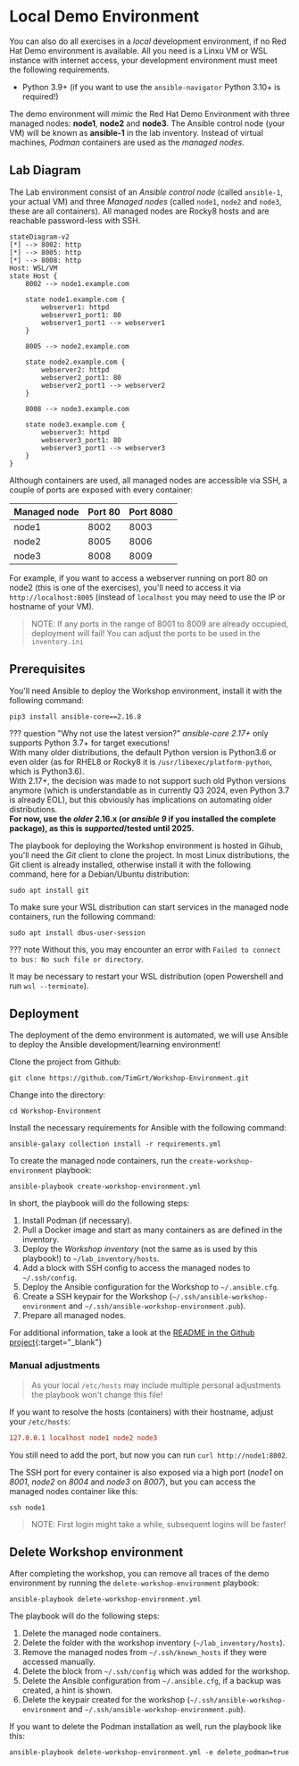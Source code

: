 # Local Demo Environment

You can also do all exercises in a *local* development environment, if no Red Hat Demo environment is available. All you need is a Linxu VM or WSL instance with internet access, your development environment must meet the following requirements.

* Python 3.9+ (if you want to use the `ansible-navigator` Python 3.10+ is required!)

The demo environment will *mimic* the Red Hat Demo Environment with three managed nodes: **node1**, **node2** and **node3**. The Ansible control node (your VM) will be known as **ansible-1** in the lab inventory. Instead of virtual machines, *Podman* containers are used as the *managed nodes*.  

## Lab Diagram

The Lab environment consist of an *Ansible control node* (called `ansible-1`, your actual VM) and three *Managed nodes* (called `node1`, `node2` and `node3`, these are all containers). All managed nodes are Rocky8 hosts and are reachable password-less with SSH.

```mermaid
stateDiagram-v2
[*] --> 8002: http
[*] --> 8005: http
[*] --> 8008: http
Host: WSL/VM
state Host {
    8002 --> node1.example.com

    state node1.example.com {
        webserver1: httpd
        webserver1_port1: 80
        webserver1_port1 --> webserver1
    }

    8005 --> node2.example.com

    state node2.example.com {
        webserver2: httpd
        webserver2_port1: 80
        webserver2_port1 --> webserver2
    }

    8008 --> node3.example.com

    state node3.example.com {
        webserver3: httpd
        webserver3_port1: 80
        webserver3_port1 --> webserver3
    }
}
```

Although containers are used, all managed nodes are accessible via SSH, a couple of ports are exposed with every container:

| Managed node | Port 80 | Port 8080 |
| ------------ | ------- | --------- |
| node1        | 8002    | 8003      |
| node2        | 8005    | 8006      |
| node3        | 8008    | 8009      |

For example, if you want to access a webserver running on port 80 on node2 (this is one of the exercises), you'll need to access it via `http://localhost:8005` (instead of `localhost` you may need to use the IP or hostname of your VM).

> NOTE: If any ports in the range of 8001 to 8009 are already occupied, deployment will fail! You can adjust the ports to be used in the `inventory.ini`

## Prerequisites

You'll need Ansible to deploy the Workshop environment, install it with the following command:

```console
pip3 install ansible-core==2.16.8
```

??? question "Why not use the latest version?"
    *ansible-core 2.17+* only supports Python 3.7+ for target executions!  
    With many older distributions, the default Python version is Python3.6 or even older (as for RHEL8 or Rocky8 it is `/usr/libexec/platform-python`, which is Python3.6).  
    With 2.17+, the decision was made to not support such old Python versions anymore (which is understandable as in currently Q3 2024, even Python 3.7 is already EOL), but this obviously has implications on automating older distributions.  
    **For now, use the *older* 2.16.x (or *ansible 9* if you installed the complete package), as this is *supported*/tested until 2025.**

The playbook for deploying the Workshop environment is hosted in Gihub, you'll need the *Git* client to clone the project. In most Linux distributions, the Git client is already installed, otherwise install it with the following command, here for a Debian/Ubuntu distribution:

```console
sudo apt install git
```

To make sure your WSL distribution can start services in the managed node containers, run the following command:

```console
sudo apt install dbus-user-session
```

??? note
    Without this, you may encounter an error with `Failed to connect to bus: No such file or directory`.

It may be necessary to restart your WSL distribution (open Powershell and run `wsl --terminate`).

## Deployment

The deployment of the demo environment is automated, we will use Ansible to deploy the Ansible development/learning environment!

Clone the project from Github:

```console
git clone https://github.com/TimGrt/Workshop-Environment.git
```

Change into the directory:

```console
cd Workshop-Environment
```

Install the necessary requirements for Ansible with the following command:

```console
ansible-galaxy collection install -r requirements.yml
```

To create the managed node containers, run the `create-workshop-environment` playbook:

```console
ansible-playbook create-workshop-environment.yml
```

In short, the playbook will do the following steps:

1. Install Podman (if necessary).
2. Pull a Docker image and start as many containers as are defined in the inventory.
3. Deploy the *Workshop inventory* (not the same as is used by this playbook!) to `~/lab_inventory/hosts`.
4. Add a block with SSH config to access the managed nodes to `~/.ssh/config`.
5. Deploy the Ansible configuration for the Workshop to `~/.ansible.cfg`.
6. Create a SSH keypair for the Workshop (`~/.ssh/ansible-workshop-environment` and `~/.ssh/ansible-workshop-environment.pub`).
7. Prepare all managed nodes.

For additional information, take a look at the [README in the Github project](https://github.com/TimGrt/Workshop-Environment){:target="_blank"}

### Manual adjustments

> As your local `/etc/hosts` may include multiple personal adjustments the playbook won't change this file!

If you want to resolve the hosts (containers) with their hostname, adjust your `/etc/hosts`:

```ini
127.0.0.1 localhost node1 node2 node3
```

You still need to add the port, but now you can run `curl http://node1:8002`.

The SSH port for every container is also exposed via a high port (*node1* on *8001*, *node2* on *8004* and *node3* on *8007*), but you can access the managed nodes container like this:

```console
ssh node1
```

> NOTE: First login might take a while, subsequent logins will be faster!

## Delete Workshop environment

After completing the workshop, you can remove all traces of the demo environment by running the `delete-workshop-environment` playbook:

```console
ansible-playbook delete-workshop-environment.yml
```

The playbook will do the following steps:

1. Delete the managed node containers.
2. Delete the folder with the workshop inventory (`~/lab_inventory/hosts`).
3. Remove the managed nodes from `~/.ssh/known_hosts` if they were accessed manually.
4. Delete the block from `~/.ssh/config` which was added for the workshop.
5. Delete the Ansible configuration from `~/.ansible.cfg`, if a backup was created, a hint is shown.
6. Delete the keypair created for the workshop (`~/.ssh/ansible-workshop-environment` and `~/.ssh/ansible-workshop-environment.pub`).

If you want to delete the Podman installation as well, run the playbook like this:

```console
ansible-playbook delete-workshop-environment.yml -e delete_podman=true
```
